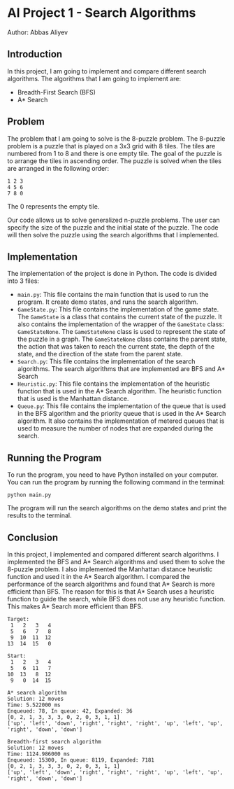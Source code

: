 # AI Project 1 - Search Algorithms 
Author: Abbas Aliyev

## Introduction
In this project, I am going to implement and compare different search algorithms. The algorithms that I am going to implement are:
- Breadth-First Search (BFS)
- A* Search


## Problem
The problem that I am going to solve is the 8-puzzle problem. The 8-puzzle problem is a puzzle that is played on a 3x3 grid with 8 tiles. The tiles are numbered from 1 to 8 and there is one empty tile. The goal of the puzzle is to arrange the tiles in ascending order. The puzzle is solved when the tiles are arranged in the following order:
```
1 2 3
4 5 6
7 8 0
```
The 0 represents the empty tile.

Our code allows us to solve generalized n-puzzle problems. The user can specify the size of the puzzle and the initial state of the puzzle. The code will then solve the puzzle using the search algorithms that I implemented.

## Implementation
The implementation of the project is done in Python. The code is divided into 3 files:
- `main.py`: This file contains the main function that is used to run the program. It create demo states, and runs the search algorithm.
- `GameState.py`: This file contains the implementation of the game state. The `GameState` is a class that contains the current state of the puzzle. It also contains the implementation of the wrapper of the `GameState` class: `GameStateNone`. The `GameStateNone` class is used to represent the state of the puzzle in a graph. The `GameStateNone` class contains the parent state, the action that was taken to reach the current state, the depth of the state, and the direction of the state from the parent state.
- `Search.py`: This file contains the implementation of the search algorithms. The search algorithms that are implemented are BFS and A* Search
- `Heuristic.py`: This file contains the implementation of the heuristic function that is used in the A* Search algorithm. The heuristic function that is used is the Manhattan distance.
- `Queue.py`: This file contains the implementation of the queue that is used in the BFS algorithm and the priority queue that is used in the A* Search algorithm. It also contains the implementation of metered queues that is used to measure the number of nodes that are expanded during the search.

## Running the Program
To run the program, you need to have Python installed on your computer. You can run the program by running the following command in the terminal:
```
python main.py
```
The program will run the search algorithms on the demo states and print the results to the terminal.

## Conclusion
In this project, I implemented and compared different search algorithms. I implemented the BFS and A* Search algorithms and used them to solve the 8-puzzle problem. I also implemented the Manhattan distance heuristic function and used it in the A* Search algorithm. I compared the performance of the search algorithms and found that A* Search is more efficient than BFS. The reason for this is that A* Search uses a heuristic function to guide the search, while BFS does not use any heuristic function. This makes A* Search more efficient than BFS. 
```
Target:
 1   2   3   4  
 5   6   7   8  
 9  10  11  12  
13  14  15   0  

Start:
 1   2   3   4  
 5   6  11   7  
10  13   8  12  
 9   0  14  15  

A* search algorithm
Solution: 12 moves
Time: 5.522000 ms
Enqueued: 78, In queue: 42, Expanded: 36
[0, 2, 1, 3, 3, 3, 0, 2, 0, 3, 1, 1]
['up', 'left', 'down', 'right', 'right', 'right', 'up', 'left', 'up', 'right', 'down', 'down']

Breadth-first search algorithm
Solution: 12 moves
Time: 1124.986000 ms
Enqueued: 15300, In queue: 8119, Expanded: 7181
[0, 2, 1, 3, 3, 3, 0, 2, 0, 3, 1, 1]
['up', 'left', 'down', 'right', 'right', 'right', 'up', 'left', 'up', 'right', 'down', 'down']
```